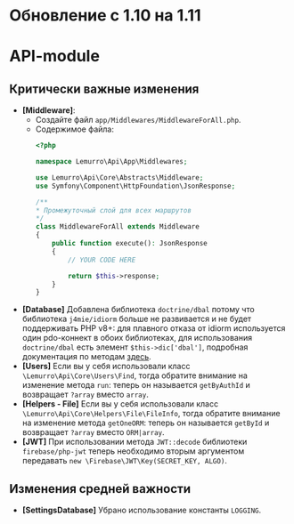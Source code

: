 # Обновление с 1.10 на 1.11

# API-module

## Критически важные изменения
- **[Middleware]**:
  - Создайте файл `app/Middlewares/MiddlewareForAll.php`.
  - Содержимое файла:
    ```php
    <?php

    namespace Lemurro\Api\App\Middlewares;

    use Lemurro\Api\Core\Abstracts\Middleware;
    use Symfony\Component\HttpFoundation\JsonResponse;

    /**
    * Промежуточный слой для всех маршрутов
    */
    class MiddlewareForAll extends Middleware
    {
        public function execute(): JsonResponse
        {
            // YOUR CODE HERE

            return $this->response;
        }
    }
    ```
- **[Database]** Добавлена библиотека `doctrine/dbal` потому что библиотека `j4mie/idiorm` больше не развивается и не будет поддерживать PHP v8+: для плавного отказа от idiorm используется один pdo-коннект в обоих библиотеках, для использования `doctrine/dbal` есть элемент `$this->dic['dbal']`, подробная документация по методам [здесь](https://www.doctrine-project.org/projects/doctrine-dbal/en/latest/reference/data-retrieval-and-manipulation.html#api).
- **[Users]** Если вы у себя использовали класс `\Lemurro\Api\Core\Users\Find`, тогда обратите внимание на изменение метода `run`: теперь он называется `getByAuthId` и возвращает `?array` вместо `array`.
- **[Helpers - File]** Если вы у себя использовали класс `\Lemurro\Api\Core\Helpers\File\FileInfo`, тогда обратите внимание на изменение метода `getOneORM`: теперь он называется `getById` и возвращает `?array` вместо `ORM|array`.
- **[JWT]** При использовании метода `JWT::decode` библиотеки `firebase/php-jwt` теперь необходимо вторым аргументом передавать `new \Firebase\JWT\Key(SECRET_KEY, ALGO)`.

## Изменения средней важности
- **[SettingsDatabase]** Убрано использование константы `LOGGING`.
